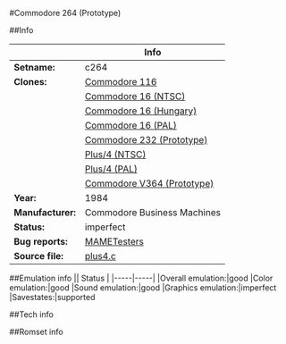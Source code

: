 #Commodore 264 (Prototype)

##Info

||Info|
|-----|-----|
|**Setname:**|c264
|**Clones:**|[Commodore 116](c116.md)
||[Commodore 16 (NTSC)](c16.md)
||[Commodore 16 (Hungary)](c16_hu.md)
||[Commodore 16 (PAL)](c16p.md)
||[Commodore 232 (Prototype)](c232.md)
||[Plus/4 (NTSC)](plus4.md)
||[Plus/4 (PAL)](plus4p.md)
||[Commodore V364 (Prototype)](v364.md)
|**Year:**|1984
|**Manufacturer:**|Commodore Business Machines
|**Status:**|imperfect
|**Bug reports:**|[MAMETesters](http://mametesters.org/view_all_set.php?type=1&temporary=y&search=plus4.c)
|**Source file:**|[plus4.c](https://github.com/mamedev/mame/blob/master/src/mess/drivers/plus4.c)

##Emulation info
|| Status |
|-----|-----|
|Overall emulation:|good
|Color emulation:|good
|Sound emulation:|good
|Graphics emulation:|imperfect
|Savestates:|supported

##Tech info

##Romset info

<!--- START OF EDITED COMMENT DO NOT TOUCH TEXT ABOVE-->
